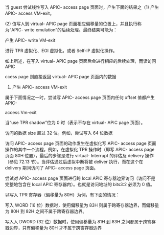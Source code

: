 
当 guest 尝试线性写入 APIC- access page 页面时，产生下面的结果之（1) 产生 APIC- access VM-exit。

 (2) 值写人到 virtual- APIC page 页面相应偏移量的位置上，并且执行称为“APIC-  write emulation”的后续处理。最终结果可能为：

产生 APIC- write VM-exit

进行 TPR 虚拟化、EOI 虚拟化，或者 Self-IP 虚拟化操作。

如上所述，在写入 virtual- APIC page 页面后会进行相应的后续处理，而读访问 APIC

 ccess page 则直接返回 virtual- APIC page 页面内的数据

1. 产生 APIC- access VM-exit

属于下面情况之一时，尝试写 APIC- access page 页面内任何 offset 值都产生 APIC-

 access Vm-exit

当“use TPR shadow”位为 0 时（表示不存在 virtual- APIC page 页面）。

访问的数据 size 超过 32 位。例如，尝试写入 64 位数据

访问 APIC- access page 页面的动作发生在虚拟化写 APIC- access page 页面操作的其中一个流程。例如，在虚拟化 TPR 操作时（即写 APIC- access page 页面 80H 位置），最后的步骤是进行 virtual- Interrupt 的评估及 delivery 操作（参见 72.13 节）。当评估通过后虚拟中断将被 deliver 执行，而在这个在 delivery 期间访问了 APIC- access page 页面。

尝试对 APIC- access page 页面进行跨 local APIC 寄存器边界访问（访问不是完整地包含在 local APIC 寄存器内）。也就是访问地址的 bits3:2 必须为 0 值。

以写入 TPR 寄存器（偏移量为 80H）为例，有下面的情况：

写入 WORD (16 位）数据时，使用偏移量为 83H 则属于跨寄存器边界，而偏移量为 80H 到 82H 之间不属于跨寄存器边界。

写入人 DWORD (32 位）数据时，使用偏移量为 81H 到 83H 之间都属于跨寄存器边界，只有偏移量为 80H 才不属于跨寄存器边界